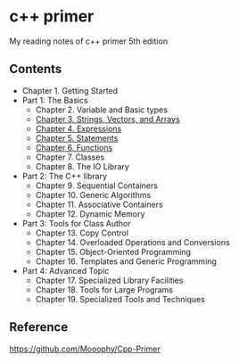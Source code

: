 # c++ primer

My reading notes of c++ primer 5th edition

## Contents

- Chapter 1. Getting Started
- Part 1: The Basics
  - Chapter 2. Variable and Basic types
  - [Chapter 3. Strings, Vectors, and Arrays](./chp3-strings-vectors-and-arrays/README.md)
  - [Chapter 4. Expressions](./chp4-expressions/README.md)
  - [Chapter 5. Statements](./chp5-statements/README.md)
  - [Chapter 6. Functions](./chp6-functions/README.md)
  - Chapter 7. Classes
  - Chapter 8. The IO Library
- Part 2: The C++ library
  - Chapter 9. Sequential Containers
  - Chapter 10. Generic Algorithms
  - Chapter 11. Associative Containers
  - Chapter 12. Dynamic Memory
- Part 3: Tools for Class Author
  - Chapter 13. Copy Control
  - Chapter 14. Overloaded Operations and Conversions
  - Chapter 15. Object-Oriented Programming
  - Chapter 16. Templates and Generic Programming
- Part 4: Advanced Topic
  - Chapter 17. Specialized Library Facilities
  - Chapter 18. Tools for Large Programs
  - Chapter 19. Specialized Tools and Techniques

## Reference

<https://github.com/Mooophy/Cpp-Primer>
